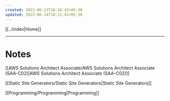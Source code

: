 ```yaml
---
created: 2022-06-13T18:18:43+05:30
updated: 2022-06-14T10:11:42+05:30
---
```

[[../index|Home]]

---
# Notes
[[AWS Solutions Architect Associate/AWS Solutions Architect Associate (SAA-C02)|AWS Solutions Architect Associate (SAA-C02)]]

[[Static Site Generators/Static Site Generators|Static Site Generators]]

[[Programming/Programming|Programming]]